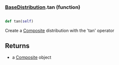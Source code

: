 ### [BaseDistribution](BaseDistribution.md).tan (function)


```py

def tan(self)

```



Create a [Composite](Composite.md) distribution with the 'tan' operator

Returns
-----------
* a [Composite](Composite.md) object

